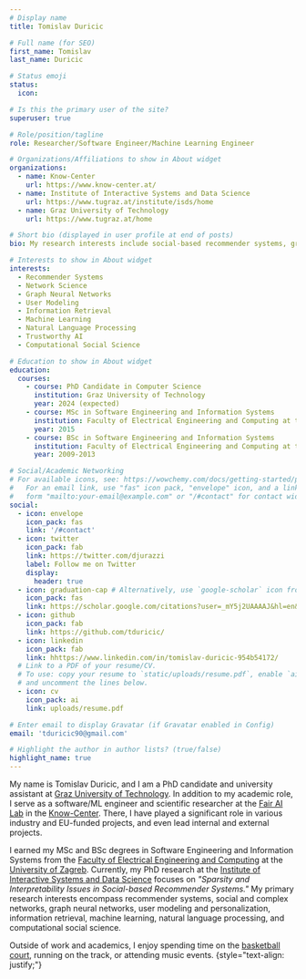 ```yaml
---
# Display name
title: Tomislav Duricic

# Full name (for SEO)
first_name: Tomislav
last_name: Duricic

# Status emoji
status:
  icon: 

# Is this the primary user of the site?
superuser: true

# Role/position/tagline
role: Researcher/Software Engineer/Machine Learning Engineer

# Organizations/Affiliations to show in About widget
organizations:
  - name: Know-Center
    url: https://www.know-center.at/
  - name: Institute of Interactive Systems and Data Science
    url: https://www.tugraz.at/institute/isds/home
  - name: Graz University of Technology
    url: https://www.tugraz.at/home

# Short bio (displayed in user profile at end of posts)
bio: My research interests include social-based recommender systems, graph neural networks and user modeling.

# Interests to show in About widget
interests:
  - Recommender Systems
  - Network Science
  - Graph Neural Networks
  - User Modeling
  - Information Retrieval
  - Machine Learning
  - Natural Language Processing
  - Trustworthy AI
  - Computational Social Science

# Education to show in About widget
education:
  courses:
    - course: PhD Candidate in Computer Science
      institution: Graz University of Technology
      year: 2024 (expected)
    - course: MSc in Software Engineering and Information Systems
      institution: Faculty of Electrical Engineering and Computing at the University of Zagreb
      year: 2015
    - course: BSc in Software Engineering and Information Systems
      institution: Faculty of Electrical Engineering and Computing at the University of Zagreb
      year: 2009-2013

# Social/Academic Networking
# For available icons, see: https://wowchemy.com/docs/getting-started/page-builder/#icons
#   For an email link, use "fas" icon pack, "envelope" icon, and a link in the
#   form "mailto:your-email@example.com" or "/#contact" for contact widget.
social:
  - icon: envelope
    icon_pack: fas
    link: '/#contact'
  - icon: twitter
    icon_pack: fab
    link: https://twitter.com/djurazzi
    label: Follow me on Twitter
    display:
      header: true
  - icon: graduation-cap # Alternatively, use `google-scholar` icon from `ai` icon pack
    icon_pack: fas
    link: https://scholar.google.com/citations?user=_mY5j2UAAAAJ&hl=en&oi=sra
  - icon: github
    icon_pack: fab
    link: https://github.com/tduricic/
  - icon: linkedin
    icon_pack: fab
    link: hhttps://www.linkedin.com/in/tomislav-duricic-954b54172/
  # Link to a PDF of your resume/CV.
  # To use: copy your resume to `static/uploads/resume.pdf`, enable `ai` icons in `params.yaml`,
  # and uncomment the lines below.
  - icon: cv
    icon_pack: ai
    link: uploads/resume.pdf

# Enter email to display Gravatar (if Gravatar enabled in Config)
email: 'tduricic90@gmail.com'

# Highlight the author in author lists? (true/false)
highlight_name: true
---
```


My name is Tomislav Duricic, and I am a PhD candidate and university assistant at [Graz University of Technology](https://www.tugraz.at/home). In addition to my academic role, I serve as a software/ML engineer and scientific researcher at the [Fair AI Lab](https://www.know-center.at/research/forschung-am-know-center/fair-ai/) in the [Know-Center](https://www.know-center.at/). There, I have played a significant role in various industry and EU-funded projects, and even lead internal and external projects.

I earned my MSc and BSc degrees in Software Engineering and Information Systems from the [Faculty of Electrical Engineering and Computing](https://www.fer.unizg.hr/en) at the [University of Zagreb](http://www.unizg.hr/homepage/). Currently, my PhD research at the [Institute of Interactive Systems and Data Science](https://www.tugraz.at/institute/isds/home) focuses on *"Sparsity and Interpretability Issues in Social-based Recommender Systems."* My primary research interests encompass recommender systems, social and complex networks, graph neural networks, user modeling and personalization, information retrieval, machine learning, natural language processing, and computational social science.

Outside of work and academics, I enjoy spending time on the [basketball court](https://www.crohoops.com/team/gold-diggers/), running on the track, or attending music events.
{style="text-align: justify;"}
